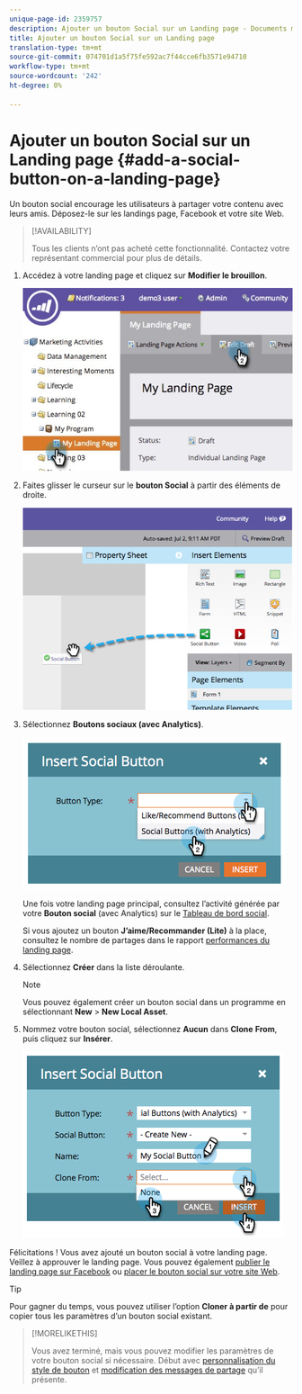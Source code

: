 ```yaml
---
unique-page-id: 2359757
description: Ajouter un bouton Social sur un Landing page - Documents marketing - Documentation du produit
title: Ajouter un bouton Social sur un Landing page
translation-type: tm+mt
source-git-commit: 074701d1a5f75fe592ac7f44cce6fb3571e94710
workflow-type: tm+mt
source-wordcount: '242'
ht-degree: 0%

---
```



# Ajouter un bouton Social sur un Landing page {#add-a-social-button-on-a-landing-page}

Un bouton social encourage les utilisateurs à partager votre contenu avec leurs amis. Déposez-le sur les landings page, Facebook et votre site Web.

>[!AVAILABILITY]
>
>Tous les clients n’ont pas acheté cette fonctionnalité. Contactez votre représentant commercial pour plus de détails.

1. Accédez à votre landing page et cliquez sur **Modifier le brouillon**.

   ![](assets/landingpageeditdraft.jpg)

1. Faites glisser le curseur sur le **bouton Social** à partir des éléments de droite.

   ![](assets/image2014-9-17-10-3a35-3a6.png)

1. Sélectionnez **Boutons sociaux (avec Analytics)**.

   ![](assets/image2014-9-17-10-3a35-3a13.png)

   Une fois votre landing page principal, consultez l’activité générée par votre **Bouton social** (avec Analytics) sur le [Tableau de bord social](/help/marketo/product-docs/demand-generation/social/social-functions/view-social-performance.md).

   Si vous ajoutez un bouton **J’aime/Recommander (Lite)** à la place, consultez le nombre de partages dans le rapport [performances du landing page](/help/marketo/product-docs/demand-generation/landing-pages/understanding-landing-pages/landing-page-performance-report.md).

1. Sélectionnez **Créer** dans la liste déroulante.

   >[!NOTE]
   >
   >Vous pouvez également créer un bouton social dans un programme en sélectionnant **New** > **New Local Asset**.

1. Nommez votre bouton social, sélectionnez **Aucun** dans **Clone** **From**, puis cliquez sur **Insérer**.

   ![](assets/image2014-9-17-10-3a35-3a26.png)

Félicitations ! Vous avez ajouté un bouton social à votre landing page. Veillez à approuver le landing page. Vous pouvez également [publier le landing page sur Facebook](/help/marketo/product-docs/demand-generation/facebook/publish-landing-pages-to-facebook.md) ou [placer le bouton social sur votre site Web](/help/marketo/product-docs/demand-generation/social/social-functions/deploy-social-on-your-website.md).

>[!TIP]
>
>Pour gagner du temps, vous pouvez utiliser l’option **Cloner à partir de** pour copier tous les paramètres d’un bouton social existant.

>[!MORELIKETHIS]
>
>Vous avez terminé, mais vous pouvez modifier les paramètres de votre bouton social si nécessaire. Début avec [personnalisation du style de bouton](/help/marketo/product-docs/demand-generation/social/configuring-social-actions/customize-social-app-button.md) et [modification des messages de partage](/help/marketo/product-docs/demand-generation/social/configuring-social-actions/configure-social-sign-up-share-flow.md) qu’il présente.

